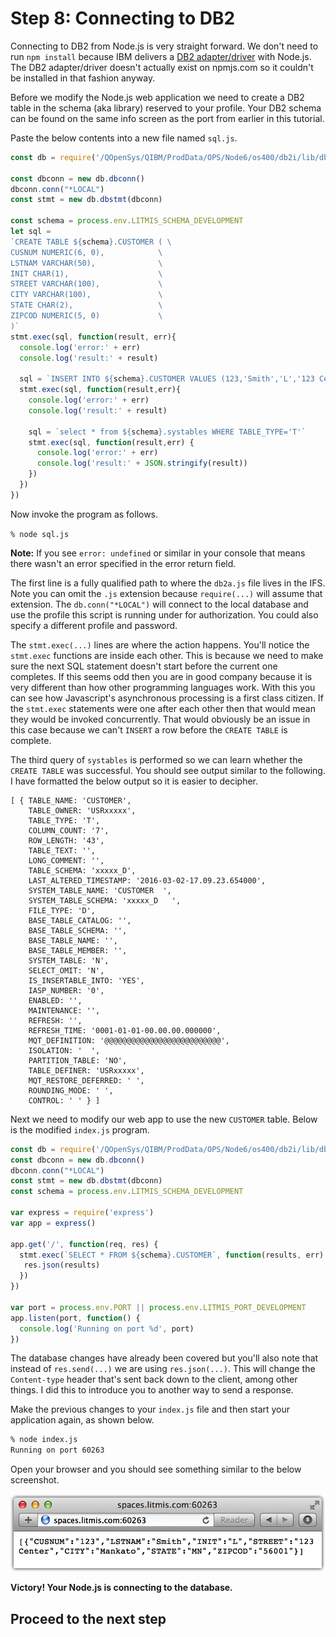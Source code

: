 # Step 8: Connecting to DB2

Connecting to DB2 from Node.js is very straight forward. We don't need to run `npm install` because IBM delivers a [DB2 adapter/driver](http://bit.ly/nodejs_db2foriaccess) with Node.js. The DB2 adapter/driver doesn't actually exist on npmjs.com so it couldn't be installed in that fashion anyway.

Before we modify the Node.js web application we need to create a DB2 table in the schema \(aka library\) reserved to your profile. Your DB2 schema can be found on the same info screen as the port from earlier in this tutorial.

Paste the below contents into a new file named `sql.js`.

```javascript
const db = require('/QOpenSys/QIBM/ProdData/OPS/Node6/os400/db2i/lib/db2a')

const dbconn = new db.dbconn()
dbconn.conn("*LOCAL")
const stmt = new db.dbstmt(dbconn)

const schema = process.env.LITMIS_SCHEMA_DEVELOPMENT
let sql =
`CREATE TABLE ${schema}.CUSTOMER ( \
CUSNUM NUMERIC(6, 0),            \
LSTNAM VARCHAR(50),              \
INIT CHAR(1),                    \
STREET VARCHAR(100),             \
CITY VARCHAR(100),               \
STATE CHAR(2),                   \
ZIPCOD NUMERIC(5, 0)             \
)`
stmt.exec(sql, function(result, err){
  console.log('error:' + err)
  console.log('result:' + result)

  sql = `INSERT INTO ${schema}.CUSTOMER VALUES (123,'Smith','L','123 Center','Mankato','MN',56001)`
  stmt.exec(sql, function(result,err){
    console.log('error:' + err)
    console.log('result:' + result)

    sql = `select * from ${schema}.systables WHERE TABLE_TYPE='T'`
    stmt.exec(sql, function(result,err) {
      console.log('error:' + err)
      console.log('result:' + JSON.stringify(result))
    })
  })
})
```

Now invoke the program as follows.

`% node sql.js`

**Note:** If you see `error: undefined` or similar in your console that means there wasn't an error specified in the error return field.

The first line is a fully qualified path to where the `db2a.js` file lives in the IFS. Note you can omit the `.js` extension because `require(...)` will assume that extension. The `db.conn("*LOCAL")` will connect to the local database and use the profile this script is running under for authorization. You could also specify a different profile and password.

The `stmt.exec(...)` lines are where the action happens. You'll notice the `stmt.exec` functions are inside each other. This is because we need to make sure the next SQL statement doesn't start before the current one completes. If this seems odd then you are in good company because it is very different than how other programming languages work. With this you can see how Javascript's asynchronous processing is a first class citizen. If the `stmt.exec` statements were one after each other then that would mean they would be invoked concurrently. That would obviously be an issue in this case because we can't `INSERT` a row before the `CREATE TABLE` is complete.

The third query of `systables` is performed so we can learn whether the `CREATE TABLE` was successful. You should see output similar to the following. I have formatted the below output so it is easier to decipher.

```text
[ { TABLE_NAME: 'CUSTOMER',
    TABLE_OWNER: 'USRxxxxx',
    TABLE_TYPE: 'T',
    COLUMN_COUNT: '7',
    ROW_LENGTH: '43',
    TABLE_TEXT: '',
    LONG_COMMENT: '',
    TABLE_SCHEMA: 'xxxxx_D',
    LAST_ALTERED_TIMESTAMP: '2016-03-02-17.09.23.654000',
    SYSTEM_TABLE_NAME: 'CUSTOMER  ',
    SYSTEM_TABLE_SCHEMA: 'xxxxx_D   ',
    FILE_TYPE: 'D',
    BASE_TABLE_CATALOG: '',
    BASE_TABLE_SCHEMA: '',
    BASE_TABLE_NAME: '',
    BASE_TABLE_MEMBER: '',
    SYSTEM_TABLE: 'N',
    SELECT_OMIT: 'N',
    IS_INSERTABLE_INTO: 'YES',
    IASP_NUMBER: '0',
    ENABLED: '',
    MAINTENANCE: '',
    REFRESH: '',
    REFRESH_TIME: '0001-01-01-00.00.00.000000',
    MQT_DEFINITION: '@@@@@@@@@@@@@@@@@@@@@@@@@@',
    ISOLATION: '  ',
    PARTITION_TABLE: 'NO',
    TABLE_DEFINER: 'USRxxxxx',
    MQT_RESTORE_DEFERRED: ' ',
    ROUNDING_MODE: ' ',
    CONTROL: ' ' } ]
```

Next we need to modify our web app to use the new `CUSTOMER` table. Below is the modified `index.js` program.

```javascript
const db = require('/QOpenSys/QIBM/ProdData/OPS/Node6/os400/db2i/lib/db2a')
const dbconn = new db.dbconn()
dbconn.conn("*LOCAL")
const stmt = new db.dbstmt(dbconn)
const schema = process.env.LITMIS_SCHEMA_DEVELOPMENT

var express = require('express')
var app = express()

app.get('/', function(req, res) {
  stmt.exec(`SELECT * FROM ${schema}.CUSTOMER`, function(results, err) {
   res.json(results)
  })
})

var port = process.env.PORT || process.env.LITMIS_PORT_DEVELOPMENT
app.listen(port, function() {
  console.log('Running on port %d', port)
})
```

The database changes have already been covered but you'll also note that instead of `res.send(...)` we are using `res.json(...)`. This will change the `Content-type` header that's sent back down to the client, among other things. I did this to introduce you to another way to send a response.

Make the previous changes to your `index.js` file and then start your application again, as shown below.

```bash
% node index.js 
Running on port 60263
```

Open your browser and you should see something similar to the below screenshot.

![image alt text](.gitbook/assets/image_14.png)

**Victory! Your Node.js is connecting to the database.**

## Proceed to the next step


